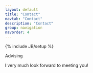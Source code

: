 ```yaml
---
layout: default
title: "Contact"
navtab: "Contact"
description: "Contact"
group: navigation
navorder: 4
---
```

{% include JB/setup %}


<div class="smalltitle text-left">Advising </div>
<div class="bigspacer"></div>

<div class="bigspacer"></div>

I very much look forward to meeting you!

[//]: # (We are recruiting motivated and hard-working people interested in Bayesian methods and computation, graphical models, sequential decision making, reinforcement learning and large-scale health data analytics. )

[//]: # (I am extremely fortunate to have worked with many excellent graduate students at UM. Under an apprenticeship model, I have been working closely with my students to gain practical research experience, which when combined with individual students’ particular strengths led to mutually rewarding collaborations and research results. My goal in mentoring is to train students who will be highly sought-after in areas of their interests upon graduation.)

[//]: # ()
[//]: # (I very much look forward to meeting you! Let's do the following to streamline the process. )

[//]: # ()
[//]: # (**Please send an email if none of the following applies to you!**)

[//]: # ()
[//]: # (## UMich Students)

[//]: # ()
[//]: # (- If you are an **UMich gradudate student interested in doing research**, such as doctoral/master theses, independent studies/readings, journal clubs, and lab meetings, send me an email with a brief description of interests, CV, transcript, and a link to your homepage &#40;if you have one&#41;. We will find a time to meet. You are also welcome to sign up for [office hours]&#40;https://calendly.com/zihaowang/office_hour_zhenke_wu&#41;.)

[//]: # ()
[//]: # (- If you are an **UMich undergraduate student interested in research**, please start by doing an independent study with me to find out if there is a good match. Please send me an email with a brief description of interests, CV, and transcript. We will find a time to meet. You are also welcome to sign up for [office hours]&#40;https://calendly.com/zihaowang/office_hour_zhenke_wu&#41;.)

[//]: # ()
[//]: # (- If you are an **UMich student with other questions** such as outreach activities, graduate school application, or asking for a reference letter, please send an email or sign up to come to [office hours]&#40;https://calendly.com/zihaowang/office_hour_zhenke_wu&#41;.)

[//]: # (	)
[//]: # (## Non-UMich Folks)

[//]: # ()
[//]: # (- If you are **interested in doing a postdoc**, please send me an email with a brief description of interests, CV, names of references, and a link to your homepage &#40;if you have one&#41;. This applies to current senior UMich graduate students in relevant disciplines who expect to graduate soon.)

[//]: # ()
[//]: # (- If you are **applying to study at the UMich**, there is no need to email me, please &#40;1&#41; apply to the UMich Biostat PhD/MS program, &#40;2&#41; mention my name in the application. I look forward to meeting you once you are admitted. If you are interested in developing graduate student fellowship application &#40;e.g., NSF Graduate Student Fellowship&#41;, please send me an email with a brief description of interests, CV, and transcript. We will find a time to meet. You are also welcome to sign up for [office hours]&#40;https://calendly.com/zihaowang/office_hour_zhenke_wu&#41;.)

[//]: # ()
[//]: # (- If you are **interested in a temporary research position**, this is available at a non-regular basis and depends on projects and funding. Because of may such requests, unfortunately we are not able to respond to all such inquiries.)

[//]: # ()
[//]: # (- If you are **interested in other collaborations**, please send me an email.)

